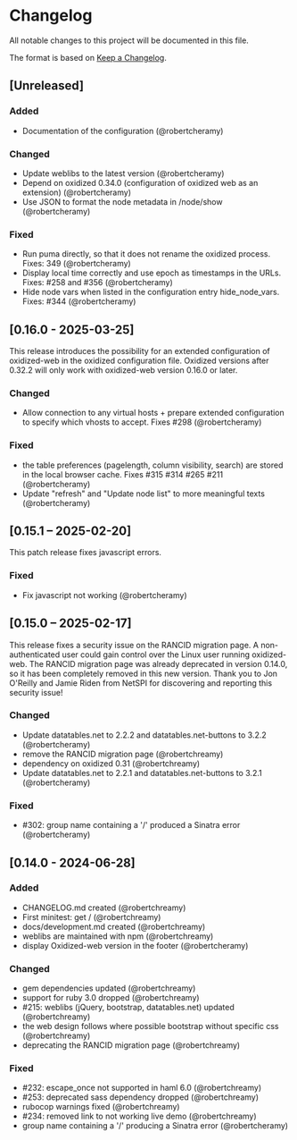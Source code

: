 # Changelog

All notable changes to this project will be documented in this file.

The format is based on [Keep a Changelog](https://keepachangelog.com/en/1.1.0/).

## [Unreleased]

### Added
- Documentation of the configuration (@robertcheramy)

### Changed
- Update weblibs to the latest version (@robertcheramy)
- Depend on oxidized 0.34.0 (configuration of oxidized web as an extension) (@robertcheramy)
- Use JSON to format the node metadata in /node/show (@robertcheramy)

### Fixed
- Run puma directly, so that it does not rename the oxidized process. Fixes: 349 (@robertcheramy)
- Display local time correctly and use epoch as timestamps in the URLs. Fixes: #258 and #356 (@robertcheramy)
- Hide node vars when listed in the configuration entry hide_node_vars. Fixes: #344 (@robertcheramy)

## [0.16.0 - 2025-03-25]
This release introduces the possibility for an extended configuration of
oxidized-web in the oxidized configuration file. Oxidized versions after 0.32.2
will only work with oxidized-web version 0.16.0 or later.

### Changed
- Allow connection to any virtual hosts + prepare extended configuration to specify which vhosts to accept. Fixes #298 (@robertcheramy)

### Fixed
- the table preferences (pagelength, column visibility, search) are stored in the local browser cache. Fixes #315 #314 #265 #211 (@robertcheramy)
- Update "refresh" and "Update node list" to more meaningful texts (@robertcheramy)

## [0.15.1 – 2025-02-20]
This patch release fixes javascript errors.

### Fixed
- Fix javascript not working (@robertcheramy)

## [0.15.0 – 2025-02-17]
This release fixes a security issue on the RANCID migration page.
A non-authenticated user could gain control over the Linux user running
oxidized-web. The RANCID migration page was already deprecated in version
0.14.0, so it has been completely removed in this new version.
Thank you to Jon O'Reilly and Jamie Riden from NetSPI for discovering and
reporting this security issue!

### Changed
- Update datatables.net to 2.2.2 and datatables.net-buttons to 3.2.2 (@robertcheramy)
- remove the RANCID migration page (@robertchreamy)
- dependency on oxidized 0.31  (@robertchreamy)
- Update datatables.net to 2.2.1 and datatables.net-buttons to 3.2.1 (@robertcheramy)

### Fixed
- #302: group name containing a '/' produced a Sinatra error (@robertcheramy)


## [0.14.0 - 2024-06-28]

### Added
- CHANGELOG.md created (@robertchreamy)
- First minitest: get / (@robertchreamy)
- docs/development.md created (@robertchreamy)
- weblibs are maintained with npm (@robertchreamy)
- display Oxidized-web version in the footer (@robertcheramy)

### Changed
- gem dependencies updated (@robertchreamy)
- support for ruby 3.0 dropped (@robertchreamy)
- #215: weblibs (jQuery, bootstrap, datatables.net) updated (@robertchreamy)
- the web design follows where possible bootstrap without specific css (@robertchreamy)
- deprecating the RANCID migration page (@robertchreamy)

### Fixed
- #232: escape_once not supported in haml 6.0 (@robertchreamy)
- #253: deprecated sass dependency dropped (@robertchreamy)
- rubocop warnings fixed (@robertchreamy)
- #234: removed link to not working live demo (@robertchreamy)
- group name containing a '/' producing a Sinatra error (@robertcheramy)

